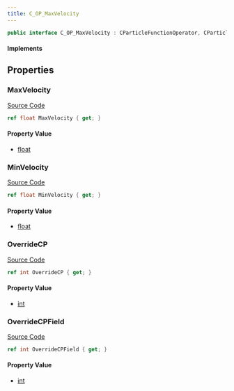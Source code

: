 ```yaml
---
title: C_OP_MaxVelocity
---
```


```csharp
public interface C_OP_MaxVelocity : CParticleFunctionOperator, CParticleFunction, ISchemaClass<CParticleFunction>, ISchemaClass<CParticleFunctionOperator>, ISchemaClass<C_OP_MaxVelocity>, ISchemaField, ISchemaClass, INativeHandle
```

#### Implements

## Properties

### MaxVelocity

[Source Code](https://github.com/swiftly-solution/swiftlys2/blob/main/managed/src/SwiftlyS2.Generated/Schemas/Interfaces/C_OP_MaxVelocity.cs#L17)

```csharp
ref float MaxVelocity { get; }
```

#### Property Value

- [float](https://learn.microsoft.com/dotnet/api/system.single)

### MinVelocity

[Source Code](https://github.com/swiftly-solution/swiftlys2/blob/main/managed/src/SwiftlyS2.Generated/Schemas/Interfaces/C_OP_MaxVelocity.cs#L19)

```csharp
ref float MinVelocity { get; }
```

#### Property Value

- [float](https://learn.microsoft.com/dotnet/api/system.single)

### OverrideCP

[Source Code](https://github.com/swiftly-solution/swiftlys2/blob/main/managed/src/SwiftlyS2.Generated/Schemas/Interfaces/C_OP_MaxVelocity.cs#L21)

```csharp
ref int OverrideCP { get; }
```

#### Property Value

- [int](https://learn.microsoft.com/dotnet/api/system.int32)

### OverrideCPField

[Source Code](https://github.com/swiftly-solution/swiftlys2/blob/main/managed/src/SwiftlyS2.Generated/Schemas/Interfaces/C_OP_MaxVelocity.cs#L23)

```csharp
ref int OverrideCPField { get; }
```

#### Property Value

- [int](https://learn.microsoft.com/dotnet/api/system.int32)

